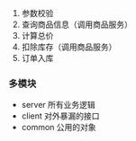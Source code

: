 1. 参数校验
2. 查询商品信息（调用商品服务）
3. 计算总价
4. 扣除库存（调用商品服务）
5. 订单入库

### 多模块
- server 所有业务逻辑
- client 对外暴漏的接口
- common 公用的对象

